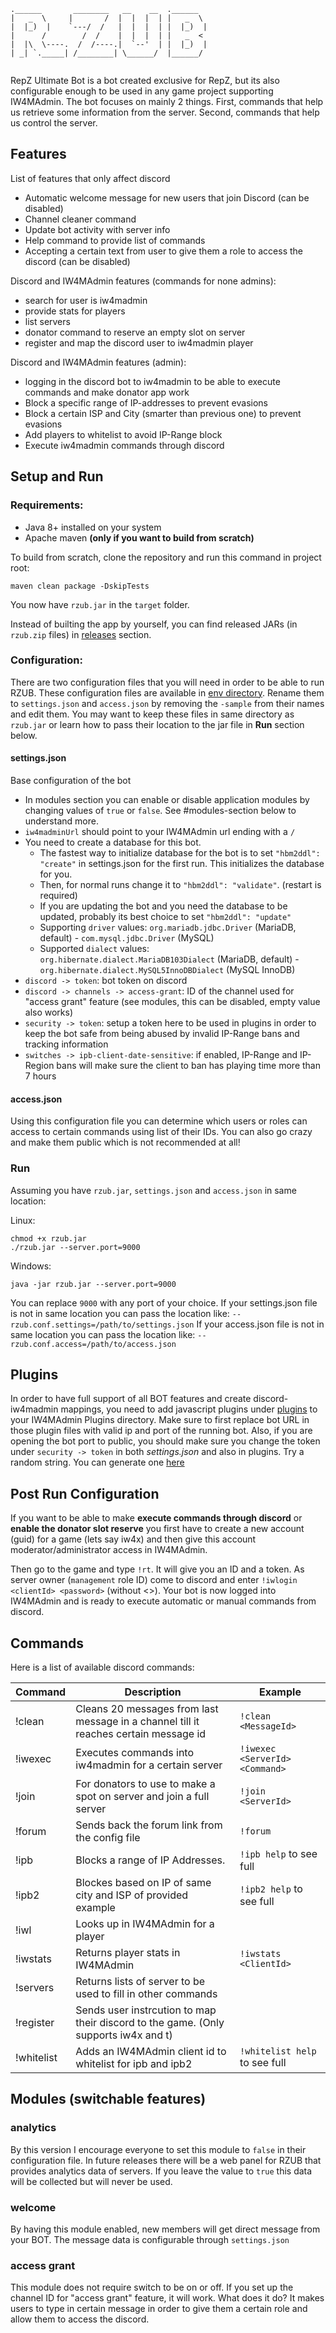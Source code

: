 ```
.______       ________   __    __  .______   
|   _  \     |       /  |  |  |  | |   _  \  
|  |_)  |    `---/  /   |  |  |  | |  |_)  | 
|      /        /  /    |  |  |  | |   _  <  
|  |\  \----.  /  /----.|  `--'  | |  |_)  | 
| _| `._____| /________| \______/  |______/  
                                             
```

RepZ Ultimate Bot is a bot created exclusive for RepZ, but its also configurable enough to be used in any game project supporting IW4MAdmin. The bot focuses on mainly 2 things. First, commands that help us retrieve some information from the server. Second, commands that help us control the server.

## Features

List of features that only affect discord

- Automatic welcome message for new users that join Discord (can be disabled)
- Channel cleaner command
- Update bot activity with server info
- Help command to provide list of commands
- Accepting a certain text from user to give them a role to access the discord (can be disabled)

Discord and IW4MAdmin features (commands for none admins):

- search for user is iw4madmin
- provide stats for players
- list servers
- donator command to reserve an empty slot on server
- register and map the discord user to iw4madmin player

Discord and IW4MAdmin features (admin):

- logging in the discord bot to iw4madmin to be able to execute commands and make donator app work
- Block a specific range of IP-addresses to prevent evasions
- Block a certain ISP and City (smarter than previous one) to prevent evasions
- Add players to whitelist to avoid IP-Range block
- Execute iw4madmin commands through discord

## Setup and Run

### Requirements:

- Java 8+ installed on your system
- Apache maven **(only if you want to build from scratch)**

To build from scratch, clone the repository and run this command in project root:

```
maven clean package -DskipTests
```
You now have `rzub.jar` in the `target` folder.

Instead of builting the app by yourself, you can find released JARs (in `rzub.zip` files) in [releases](https://github.com/repz-cmod/rzub/releases) section.


### Configuration:
There are two configuration files that you will need in order to be able to run RZUB. These configuration files are available in [env directory](https://github.com/repz-cmod/rzub/tree/main/env).
Rename them to `settings.json` and `access.json` by removing the `-sample` from their names and edit them.
You may want to keep these files in same directory as `rzub.jar` or learn how to pass their location to the jar file in **Run** section below.

#### settings.json

Base configuration of the bot

- In modules section you can enable or disable application modules by changing values of `true` or `false`. See #modules-section below to understand more.
- `iw4madminUrl` should point to your IW4MAdmin url ending with a `/`
- You need to create a database for this bot.
  - The fastest way to initialize database for the bot is to set `"hbm2ddl": "create"` in settings.json for the first run. This initializes the database for you.
  - Then, for normal runs change it to `"hbm2ddl": "validate"`. (restart is required)
  - If you are updating the bot and you need the database to be updated, probably its best choice to set `"hbm2ddl": "update"`
  - Supporting `driver` values: `org.mariadb.jdbc.Driver` (MariaDB, default) - `com.mysql.jdbc.Driver` (MySQL)
  - Supported `dialect` values: `org.hibernate.dialect.MariaDB103Dialect` (MariaDB, default) - `org.hibernate.dialect.MySQL5InnoDBDialect` (MySQL InnoDB)
- `discord -> token`: bot token on discord
- `discord -> channels -> access-grant`: ID of the channel used for "access grant" feature (see modules, this can be disabled, empty value also works)
- `security -> token`: setup a token here to be used in plugins in order to keep the bot safe from being abused by invalid IP-Range bans and tracking information
- `switches -> ipb-client-date-sensitive`: if enabled, IP-Range and IP-Region bans will make sure the client to ban has playing time more than 7 hours

#### access.json

Using this configuration file you can determine which users or roles can access to certain commands using list of their IDs. You can also go crazy and make them public which is not recommended at all!

### Run

Assuming you have `rzub.jar`, `settings.json` and `access.json` in same location:

Linux:
```
chmod +x rzub.jar
./rzub.jar --server.port=9000
```

Windows:
```
java -jar rzub.jar --server.port=9000
```

You can replace `9000` with any port of your choice.
If your settings.json file is not in same location you can pass the location like: `--rzub.conf.settings=/path/to/settings.json`
If your access.json file is not in same location you can pass the location like: `--rzub.conf.access=/path/to/access.json`

## Plugins

In order to have full support of all BOT features and create discord-iw4madmin mappings, you need to add javascript plugins under [plugins](https://github.com/repz-cmod/rzub/tree/main/plugins) to your IW4MAdmin Plugins directory.
Make sure to first replace bot URL in those plugin files with valid ip and port of the running bot.
Also, if you are opening the bot port to public, you should make sure you change the token under `security -> token` in both *settings.json* and also in plugins.
Try a random string. You can generate one [here](https://passwordsgenerator.net/)  

## Post Run Configuration

If you want to be able to make **execute commands through discord** or **enable the donator slot reserve** you first have to create a new account (guid) for a game (lets say iw4x) and then give this account moderator/administrator access in IW4MAdmin.

Then go to the game and type `!rt`. It will give you an ID and a token. As server owner (`management` role ID) come to discord and enter `!iwlogin <clientId> <password>` (without <>). Your bot is now logged into IW4MAdmin and is ready to execute automatic or manual commands from discord.

## Commands

Here is a list of available discord commands:

| Command 	 | Description                                                                          	| Example            	            |
|----------	 |----------------------------------------------------------------------------------------  |-------------------------------    |
| !clean  	 | Cleans 20 messages from last message in a channel till it reaches certain message id 	| `!clean <MessageId>` 	            |
| !iwexec  	 | Executes commands into iw4madmin for a certain server                                	| `!iwexec <ServerId> <Command>` 	|
| !join   	 | For donators to use to make a spot on server and join a full server                      | `!join <ServerId>`                |
| !forum  	 | Sends back the forum link from the config file                                      	    | `!forum`                   	    |
| !ipb       | Blocks a range of IP Addresses.                                                          | `!ipb help` to see full           |
| !ipb2      | Blockes based on IP of same city and ISP of provided example                             | `!ipb2 help` to see full          |
| !iwl       | Looks up in IW4MAdmin for a player                                                       |                    	            |
| !iwstats   | Returns player stats in IW4MAdmin                                                        |  `!iwstats <ClientId>`            |
| !servers 	 | Returns lists of server to be used to fill <ServerId> in other commands                  |                    	            |
| !register  | Sends user instrcution to map their discord to the game. (Only supports iw4x and t)      |                    	            |
| !whitelist | Adds an IW4MAdmin client id to whitelist for ipb and ipb2                                |  `!whitelist help` to see full    |
  
## Modules (switchable features)

### analytics
By this version I encourage everyone to set this module to `false` in their configuration file. In future releases there will be a web panel for RZUB that provides analytics data of servers. If you leave the value to `true` this data will be collected but will never be used.

### welcome
By having this module enabled, new members will get direct message from your BOT. The message data is configurable through `settings.json`

### access grant
This module does not require switch to be on or off. If you set up the channel ID for "access grant" feature, it will work. What does it do? It makes users to type in certain message in order to give them a certain role and allow them to access the discord.

